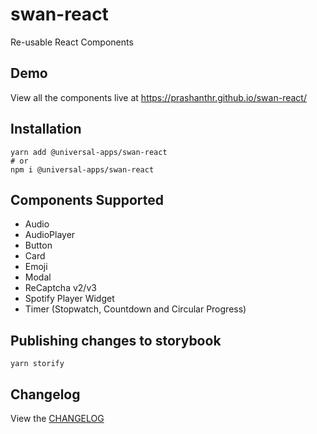# swan-react

Re-usable React Components

## Demo
View all the components live at https://prashanthr.github.io/swan-react/

## Installation

```
yarn add @universal-apps/swan-react
# or
npm i @universal-apps/swan-react
```

## Components Supported

- Audio
- AudioPlayer
- Button
- Card
- Emoji
- Modal
- ReCaptcha v2/v3
- Spotify Player Widget
- Timer (Stopwatch, Countdown and Circular Progress)

## Publishing changes to storybook

```
yarn storify
```

## Changelog
View the [CHANGELOG](./CHANGELOG.md)
